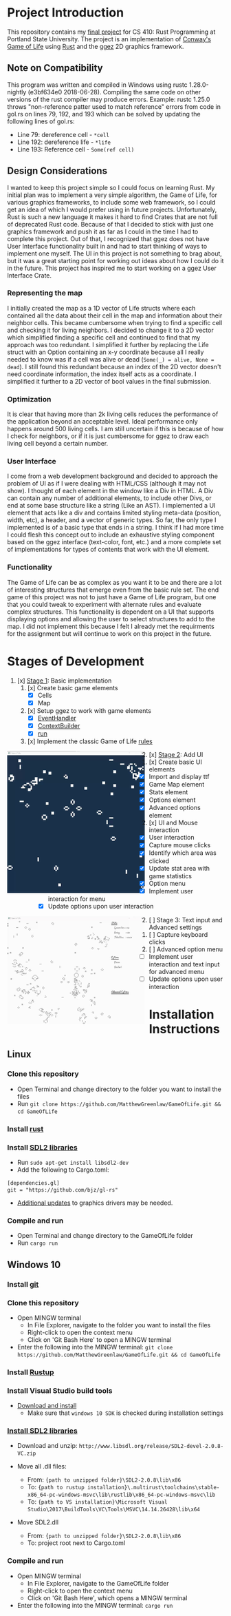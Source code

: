 # Project Introduction
This repository contains my [final project](https://github.com/MatthewGreenlaw/GameOfLife/releases/tag/V1.0) for CS 410: Rust Programming at Portland State University. The project is an implementation of [Conway's Game of Life](https://en.wikipedia.org/wiki/Conway%27s_Game_of_Life) using [Rust](https://www.rust-lang.org/en-US/) and the [ggez](https://github.com/ggez/ggez) 2D graphics framework. 

## Note on Compatibility
This program was written and compiled in Windows using rustc 1.28.0-nightly (e3bf634e0 2018-06-28). Compiling the same code on other versions of the rust compiler may produce errors. Example: rustc 1.25.0 throws "non-reference patter used to match reference" errors from code in gol.rs on lines 79, 192, and 193 which can be solved by updating the following lines of gol.rs:
* Line 79: dereference cell - `*cell`
* Line 192: dereference life - `*life`
* Line 193: Reference cell - `Some(ref cell)`

## Design Considerations
I wanted to keep this project simple so I could focus on learning Rust. My initial plan was to implement a very simple algorithm, the Game of Life, for various graphics frameworks, to include some web framework, so I could get an idea of which I would prefer using in future projects. Unfortunately, Rust is such a new language it makes it hard to find Crates that are not full of deprecated Rust code. Because of that I decided to stick with just one graphics framework and push it as far as I could in the time I had to complete this project. Out of that, I recognized that ggez does not have User Interface functionality built in and had to start thinking of ways to implement one myself. The UI in this project is not something to brag about, but it was a great starting point for working out ideas about how I could do it in the future. This project has inspired me to start working on a ggez User Interface Crate.

### Representing the map
I initially created the map as a 1D vector of Life structs where each contained all the data about their cell in the map and information about their neighbor cells. This became cumbersome when trying to find a specific cell and checking it for living neighbors. I decided to change it to a 2D vector which simplified finding a specific cell and continued to find that my approach was too redundant. I simplified it further by replacing the Life struct with an Option containing an x-y coordinate because all I really needed to know was if a cell was alive or dead (`Some(_) = alive, None = dead`). I still found this redundant because an index of the 2D vector doesn't need coordinate information, the index itself acts as a coordinate. I simplified it further to a 2D vector of bool values in the final submission. 

### Optimization
It is clear that having more than 2k living cells reduces the performance of the application beyond an acceptable level. Ideal performance only happens around 500 living cells. I am still uncertain if this is because of how I check for neighbors, or if it is just cumbersome for ggez to draw each living cell beyond a certain number.

### User Interface
I come from a web development background and decided to approach the problem of UI as if I were dealing with HTML/CSS (although it may not show). I thought of each element in the window like a Div in HTML. A Div can contain any number of additional elements, to include other Divs, or end at some base structure like a string (Like an AST). I implemented a UI element that acts like a div and contains limited styling meta-data (position, width, etc), a header, and a vector of generic types. So far, the only type I implemented is of a basic type that ends in a string. I think if I had more time I could flesh this concept out to include an exhaustive styling component based on the ggez interface (text-color, font, etc.) and a more complete set of implementations for types of contents that work with the UI element.

### Functionality
The Game of Life can be as complex as you want it to be and there are a lot of interesting structures that emerge even from the basic rule set. The end game of this project was not to just have a Game of Life program, but one that you could tweak to experiment with alternate rules and evaluate complex structures. This functionality is dependent on a UI that supports displaying options and allowing the user to select structures to add to the map. I did not implement this because I felt I already met the requirments for the assignment but will continue to work on this project in the future.

# Stages of Development
1. [x] [Stage 1](https://github.com/MatthewGreenlaw/GameOfLife/releases/tag/Benchmark-1): Basic implementation
   1. [x] Create basic game elements
      * [x] Cells
      * [x] Map
   2. [x] Setup ggez to work with game elements
      * [x] [EventHandler](https://docs.rs/ggez/0.3.1/ggez/event/trait.EventHandler.html)
      * [x] [ContextBuilder](https://docs.rs/ggez/0.4.1/ggez/struct.ContextBuilder.html)
      * [x] [run](https://docs.rs/ggez/0.3.1/ggez/event/fn.run.html)
   3. [x] Implement the classic Game of Life [rules](https://en.wikipedia.org/wiki/Conway%27s_Game_of_Life#Rules)

<img src="screenshots/Stage-1.gif"
     alt="Stage-1"
     style="float: left; margin-right: 10px; max-width: 320px;" />

2. [x] [Stage 2](https://github.com/MatthewGreenlaw/GameOfLife/releases/tag/Stage-2): Add UI
   1. [x] Create basic UI elements
      * [x] Import and display ttf
      * [x] Game Map element
      * [x] Stats element
      * [x] Options element
      * [x] Advanced options element
      
   2. [x] UI and Mouse interaction
      * [x] User interaction
         * [x] Capture mouse clicks
         * [x] Identify which area was clicked
      * [x] Update stat area with game statistics
      * [x] Option menu
         * [x] Implement user interaction for menu
         * [x] Update options upon user interaction

<img src="screenshots/Stage-2.gif"
     alt="Stage-2"
     style="float: left; margin-right: 10px; max-width: 320px;" />

2. [ ] Stage 3: Text input and Advanced settings
   1. [ ] Capture keyboard clicks     
   2. [ ] Advanced option menu
      * [ ] Implement user interaction and text input for advanced menu
      * [ ] Update options upon user interaction

# Installation Instructions

## Linux

### Clone this repository
  * Open Terminal and change directory to the folder you want to install the files
  * Run `git clone https://github.com/MatthewGreenlaw/GameOfLife.git && cd GameOfLife`

### Install [rust](https://www.rust-lang.org/en-US/install.html)

### Install [SDL2 libraries](https://github.com/Rust-SDL2/rust-sdl2#user-content-requirements)
  * Run `sudo apt-get install libsdl2-dev`
  * Add the following to Cargo.toml: 
  ```
  [dependencies.gl]
  git = "https://github.com/bjz/gl-rs"
  ```
  * [Additional updates](https://github.com/ggez/ggez/issues/194) to graphics drivers may be needed.

### Compile and run
  * Open Terminal and change directory to the GameOfLife folder
  * Run `cargo run`

## Windows 10
### Install [git](https://git-scm.com/download/win)

### Clone this repository
  * Open MINGW terminal
    * In File Explorer, navigate to the folder you want to install the files
    * Right-click to open the context menu
    * Click on 'Git Bash Here' to open a MINGW terminal
  * Enter the following into the MINGW terminal: `git clone https://github.com/MatthewGreenlaw/GameOfLife.git && cd GameOfLife`

### Install [Rustup](https://win.rustup.rs/)

### Install Visual Studio build tools
  * [Download and install](https://visualstudio.microsoft.com/thank-you-downloading-visual-studio/?sku=BuildTools&rel=15#)
    * Make sure that `windows 10 SDK` is checked during installation settings

### [Install SDL2 libraries](https://github.com/Rust-SDL2/rust-sdl2#windows-with-build-script)
  * Download and unzip: `http://www.libsdl.org/release/SDL2-devel-2.0.8-VC.zip`
  * Move all .dll files:
    * From: `{path to unzipped folder}\SDL2-2.0.8\lib\x86`
    * To: `{path to rustup installation}\.multirust\toolchains\stable-x86_64-pc-windows-msvc\lib\rustlib\x86_64-pc-windows-msvc\lib`
    * To: `{path to VS installation}\Microsoft Visual Studio\2017\BuildTools\VC\Tools\MSVC\14.14.26428\lib\x64`

  * Move SDL2.dll 
    * From: `{path to unzipped folder}\SDL2-2.0.8\lib\x86`
    * To: project root next to Cargo.toml

### Compile and run
  * Open MINGW terminal
    * In File Explorer, navigate to the GameOfLife folder
    * Right-click to open the context menu
    * Click on 'Git Bash Here', which opens a MINGW terminal
  * Enter the following into the MINGW terminal: `cargo run`
